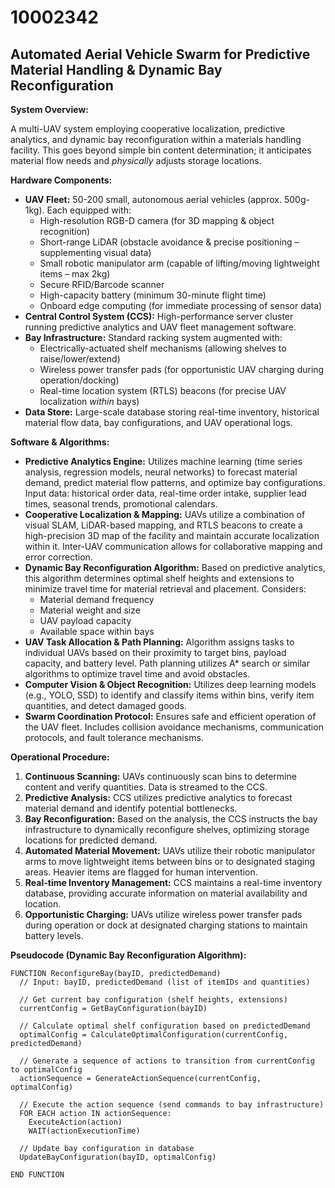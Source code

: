 # 10002342

## Automated Aerial Vehicle Swarm for Predictive Material Handling & Dynamic Bay Reconfiguration

**System Overview:**

A multi-UAV system employing cooperative localization, predictive analytics, and dynamic bay reconfiguration within a materials handling facility. This goes beyond simple bin content determination; it anticipates material flow needs and *physically* adjusts storage locations.

**Hardware Components:**

*   **UAV Fleet:** 50-200 small, autonomous aerial vehicles (approx. 500g-1kg).  Each equipped with:
    *   High-resolution RGB-D camera (for 3D mapping & object recognition)
    *   Short-range LiDAR (obstacle avoidance & precise positioning – supplementing visual data)
    *   Small robotic manipulator arm (capable of lifting/moving lightweight items – max 2kg)
    *   Secure RFID/Barcode scanner
    *   High-capacity battery (minimum 30-minute flight time)
    *   Onboard edge computing (for immediate processing of sensor data)
*   **Central Control System (CCS):** High-performance server cluster running predictive analytics and UAV fleet management software.
*   **Bay Infrastructure:**  Standard racking system augmented with:
    *   Electrically-actuated shelf mechanisms (allowing shelves to raise/lower/extend)
    *   Wireless power transfer pads (for opportunistic UAV charging during operation/docking)
    *   Real-time location system (RTLS) beacons (for precise UAV localization *within* bays)
*   **Data Store:**  Large-scale database storing real-time inventory, historical material flow data, bay configurations, and UAV operational logs.

**Software & Algorithms:**

*   **Predictive Analytics Engine:**  Utilizes machine learning (time series analysis, regression models, neural networks) to forecast material demand, predict material flow patterns, and optimize bay configurations.  Input data: historical order data, real-time order intake, supplier lead times, seasonal trends, promotional calendars.
*   **Cooperative Localization & Mapping:**  UAVs utilize a combination of visual SLAM, LiDAR-based mapping, and RTLS beacons to create a high-precision 3D map of the facility and maintain accurate localization within it. Inter-UAV communication allows for collaborative mapping and error correction.
*   **Dynamic Bay Reconfiguration Algorithm:** Based on predictive analytics, this algorithm determines optimal shelf heights and extensions to minimize travel time for material retrieval and placement.  Considers:
    *   Material demand frequency
    *   Material weight and size
    *   UAV payload capacity
    *   Available space within bays
*   **UAV Task Allocation & Path Planning:**  Algorithm assigns tasks to individual UAVs based on their proximity to target bins, payload capacity, and battery level.  Path planning utilizes A* search or similar algorithms to optimize travel time and avoid obstacles.
*   **Computer Vision & Object Recognition:**  Utilizes deep learning models (e.g., YOLO, SSD) to identify and classify items within bins, verify item quantities, and detect damaged goods.
*   **Swarm Coordination Protocol:**  Ensures safe and efficient operation of the UAV fleet.  Includes collision avoidance mechanisms, communication protocols, and fault tolerance mechanisms.

**Operational Procedure:**

1.  **Continuous Scanning:** UAVs continuously scan bins to determine content and verify quantities. Data is streamed to the CCS.
2.  **Predictive Analysis:** CCS utilizes predictive analytics to forecast material demand and identify potential bottlenecks.
3.  **Bay Reconfiguration:** Based on the analysis, the CCS instructs the bay infrastructure to dynamically reconfigure shelves, optimizing storage locations for predicted demand.
4.  **Automated Material Movement:**  UAVs utilize their robotic manipulator arms to move lightweight items between bins or to designated staging areas.  Heavier items are flagged for human intervention.
5.  **Real-time Inventory Management:** CCS maintains a real-time inventory database, providing accurate information on material availability and location.
6.  **Opportunistic Charging:** UAVs utilize wireless power transfer pads during operation or dock at designated charging stations to maintain battery levels.



**Pseudocode (Dynamic Bay Reconfiguration Algorithm):**

```pseudocode
FUNCTION ReconfigureBay(bayID, predictedDemand)
  // Input: bayID, predictedDemand (list of itemIDs and quantities)

  // Get current bay configuration (shelf heights, extensions)
  currentConfig = GetBayConfiguration(bayID)

  // Calculate optimal shelf configuration based on predictedDemand
  optimalConfig = CalculateOptimalConfiguration(currentConfig, predictedDemand)

  // Generate a sequence of actions to transition from currentConfig to optimalConfig
  actionSequence = GenerateActionSequence(currentConfig, optimalConfig)

  // Execute the action sequence (send commands to bay infrastructure)
  FOR EACH action IN actionSequence:
    ExecuteAction(action)
    WAIT(actionExecutionTime)

  // Update bay configuration in database
  UpdateBayConfiguration(bayID, optimalConfig)

END FUNCTION
```